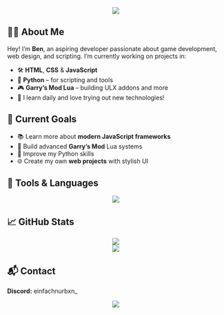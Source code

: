 <div align="center">
  <img src="https://capsule-render.vercel.app/api?type=waving&color=0:4F46E5,100:EC4899&height=200&section=header&text=Hi%20there!%20I'm%20Ben%20👋&fontSize=40&fontAlignY=35" />
</div>

## 👨‍💻 About Me

Hey! I’m **Ben**, an aspiring developer passionate about game development, web design, and scripting. I’m currently working on projects in:

- 🛠️ **HTML**, **CSS** & **JavaScript**  
- 🧪 **Python** – for scripting and tools  
- 🎮 **Garry’s Mod Lua** – building ULX addons and more  
- 🌱 I learn daily and love trying out new technologies!

## 🚀 Current Goals

- 📚 Learn more about **modern JavaScript frameworks**  
- 🔧 Build advanced **Garry’s Mod** Lua systems  
- 🐍 Improve my Python skills  
- 🌐 Create my own **web projects** with stylish UI  

## 🧰 Tools & Languages

<div align="center">
  <img src="https://skillicons.dev/icons?i=html,css,js,python,lua,vscode,git,github&perline=7" />
</div>

## 📈 GitHub Stats

<div align="center">
  <img src="https://github-readme-stats.vercel.app/api?username=einfachnurbxn&show_icons=true&theme=radical&hide_border=true&cache_seconds=1800" />
  <br />
  <img src="https://github-readme-streak-stats.herokuapp.com/?user=einfachnurbxn&theme=radical&hide_border=true&cache_seconds=1800" />
</div>

## 📬 Contact

**Discord:** einfachnurbxn_

<div align="center">
  <img src="https://capsule-render.vercel.app/api?type=waving&color=100:EC4899,0:4F46E5&height=100&section=footer"/>
</div>
